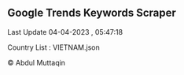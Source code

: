 

## Google Trends Keywords Scraper 
 
Last Update 04-04-2023 , 05:47:18

Country List :
VIETNAM.json



© Abdul Muttaqin 
